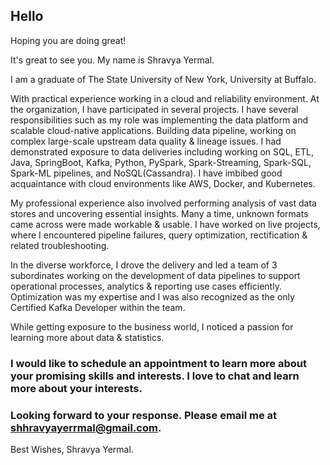 ## Hello 

Hoping you are doing great!

It's great to see you. My name is Shravya Yermal.

I am a graduate of The State University of New York, University at Buffalo. 

With practical experience working in a cloud and reliability environment. At the organization, I have participated in several projects. I have several responsibilities such as my role was implementing the data platform and scalable cloud-native applications. Building data pipeline, working on complex large-scale upstream data quality & lineage issues. I had demonstrated exposure to data deliveries including working on SQL, ETL, Java, SpringBoot, Kafka, Python, PySpark, Spark-Streaming, Spark-SQL, Spark-ML pipelines, and NoSQL(Cassandra). I have imbibed good acquaintance with cloud environments like AWS, Docker, and Kubernetes. 

My professional experience also involved performing analysis of vast data stores and uncovering essential insights. Many a time, unknown formats came across were made workable & usable. I have worked on live projects, where I encountered pipeline failures, query optimization, rectification & related troubleshooting. 

In the diverse workforce, I drove the delivery and led a team of 3 subordinates working on the development of data pipelines to support operational processes, analytics & reporting use cases efficiently. Optimization was my expertise and I was also recognized as the only Certified Kafka Developer within the team. 

While getting exposure to the business world, I noticed a passion for learning more about data & statistics. 

### I would like to schedule an appointment to learn more about your promising skills and interests. I love to chat and learn more about your interests.

### Looking forward to your response. Please email me at shhravyayerrmal@gmail.com. 

Best Wishes, Shravya Yermal.

